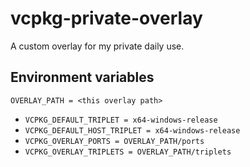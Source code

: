 # vcpkg-private-overlay

A custom overlay for my private daily use.

## Environment variables

`OVERLAY_PATH = <this overlay path>`

- `VCPKG_DEFAULT_TRIPLET = x64-windows-release`
- `VCPKG_DEFAULT_HOST_TRIPLET = x64-windows-release`
- `VCPKG_OVERLAY_PORTS = OVERLAY_PATH/ports`
- `VCPKG_OVERLAY_TRIPLETS = OVERLAY_PATH/triplets`
